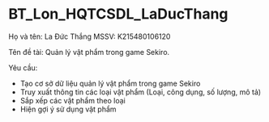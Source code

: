 # BT_Lon_HQTCSDL_LaDucThang
Họ và tên: La Đức Thắng
MSSV: K215480106120

Tên đề tài: Quản lý vật phẩm trong game Sekiro.

Yêu cầu:
- Tạo cơ sở dữ liệu quản lý vật phẩm trong game Sekiro
- Truy xuất thông tin các loại vật phẩm (Loại, công dụng, số lượng, mô tả)
- Sắp xếp các vật phẩm theo loại
- Hiện gợi ý sử dụng vật phẩm
